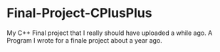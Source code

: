 # Final-Project-CPlusPlus
My C++ Final project that I really should have uploaded a while ago.
A Program I wrote for a finale project about a year ago.
